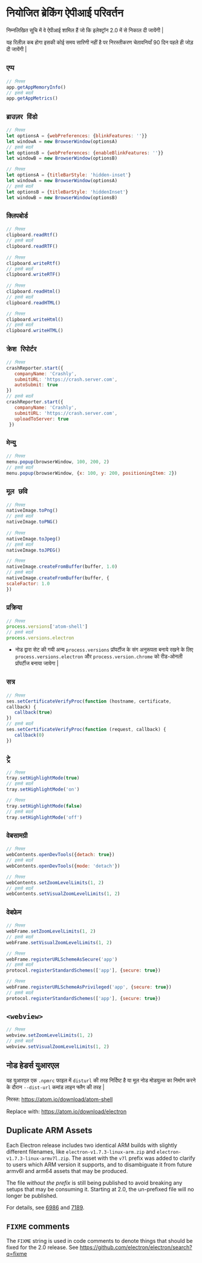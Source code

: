 # नियोजित ब्रेकिंग ऐपीआई परिवर्तन

निम्नलिखित सूचि में वे ऐपीआई शामिल हैं जो कि इलेक्ट्रॉन 2.0 में से निकाल दी जायेंगी |

यह रिलीज़ कब होगा इसकी कोई समय सारिणी नहीं है पर निरस्तीकरण चेतावनियाँ 90 दिन पहले ही जोड़ दी जायेंगी |

## `एप्प`

```js
// निरस्त
app.getAppMemoryInfo()
// इससे बदलें
app.getAppMetrics()
```

## `ब्राउज़र विंडो`

```js
// निरस्त
let optionsA = {webPreferences: {blinkFeatures: ''}}
let windowA = new BrowserWindow(optionsA)
// इससे बदलें
let optionsB = {webPreferences: {enableBlinkFeatures: ''}}
let windowB = new BrowserWindow(optionsB)
```

```js
// निरस्त
let optionsA = {titleBarStyle: 'hidden-inset'}
let windowA = new BrowserWindow(optionsA)
// इससे बदलें
let optionsB = {titleBarStyle: 'hiddenInset'}
let windowB = new BrowserWindow(optionsB)
```

## `क्लिपबोर्ड`

```js
// निरस्त
clipboard.readRtf()
// इससे बदलें
clipboard.readRTF()
 
// निरस्त
clipboard.writeRtf() 
// इससे बदलें
clipboard.writeRTF()
 
// निरस्त
clipboard.readHtml() 
// इससे बदलें
clipboard.readHTML() 

// निरस्त
clipboard.writeHtml() 
// इससे बदलें
clipboard.writeHTML()
```

## `क्रेश रिपोर्टर`

```js
// निरस्त
crashReporter.start({
   companyName: 'Crashly',
   submitURL: 'https://crash.server.com',
   autoSubmit: true 
}) 
// इससे बदलें
crashReporter.start({
   companyName: 'Crashly',
   submitURL: 'https://crash.server.com',
   uploadToServer: true
 })
```

## `मेन्यु`

```js
// निरस्त
menu.popup(browserWindow, 100, 200, 2)
// इससे बदलें
menu.popup(browserWindow, {x: 100, y: 200, positioningItem: 2})
```

## `मूल छवि`

```js
// निरस्त
nativeImage.toPng() 
// इससे बदलें
nativeImage.toPNG()
 
// निरस्त
nativeImage.toJpeg() 
// इससे बदलें
nativeImage.toJPEG() 

// निरस्त
nativeImage.createFromBuffer(buffer, 1.0) 
// इससे बदलें
nativeImage.createFromBuffer(buffer, {   
scaleFactor: 1.0 
})
```

## `प्रक्रिया`

```js
// निरस्त
process.versions['atom-shell'] 
// इससे बदलें
process.versions.electron
```

* नोड द्वारा सेट की गयी अन्य `process.versions` प्रॉपर्टीज के संग अनुरूपता बनाये रखने के लिए `process.versions.electron` और `process.version.chrome` को रीड-ओनली प्रॉपर्टीज बनाया जायेगा |

## `सत्र`

```js
// निरस्त
ses.setCertificateVerifyProc(function (hostname, certificate, 
callback) {
   callback(true) 
}) 
// इससे बदलें
ses.setCertificateVerifyProc(function (request, callback) {
   callback(0) 
})
```

## `ट्रे`

```js
// निरस्त
tray.setHighlightMode(true)
// इससे बदलें
tray.setHighlightMode('on')

// निरस्त
tray.setHighlightMode(false)
// इससे बदलें
tray.setHighlightMode('off')
```

## `वेबसामग्री`

```js
// निरस्त
webContents.openDevTools({detach: true}) 
// इससे बदलें
webContents.openDevTools({mode: 'detach'})
```

```js
// निरस्त
webContents.setZoomLevelLimits(1, 2) 
// इससे बदलें
webContents.setVisualZoomLevelLimits(1, 2)
```

## `वेबफ्रेम`

```js
// निरस्त
webFrame.setZoomLevelLimits(1, 2) 
// इससे बदलें
webFrame.setVisualZoomLevelLimits(1, 2) 

// निरस्त
webFrame.registerURLSchemeAsSecure('app') 
// इससे बदलें
protocol.registerStandardSchemes(['app'], {secure: true}) 

// निरस्त
webFrame.registerURLSchemeAsPrivileged('app', {secure: true}) 
// इससे बदलें
protocol.registerStandardSchemes(['app'], {secure: true})
```

## `<webview>`

```js
// निरस्त
webview.setZoomLevelLimits(1, 2) 
// इससे बदलें
webview.setVisualZoomLevelLimits(1, 2)
```

## नोड हेडर्स युआरएल

यह युआरएल एक `.npmrc` फाइल में `disturl` की तरह निर्दिष्ट है या मूल नोड मोडयुल्स का निर्माण करने के दौरान `--dist-url` कमांड लाइन फ्लैग की तरह |

निरस्त: https://atom.io/download/atom-shell

Replace with: https://atom.io/download/electron

## Duplicate ARM Assets

Each Electron release includes two identical ARM builds with slightly different filenames, like `electron-v1.7.3-linux-arm.zip` and `electron-v1.7.3-linux-armv7l.zip`. The asset with the `v7l` prefix was added to clarify to users which ARM version it supports, and to disambiguate it from future armv6l and arm64 assets that may be produced.

The file *without the prefix* is still being published to avoid breaking any setups that may be consuming it. Starting at 2.0, the un-prefixed file will no longer be published.

For details, see [6986](https://github.com/electron/electron/pull/6986) and [7189](https://github.com/electron/electron/pull/7189).

## `FIXME` comments

The `FIXME` string is used in code comments to denote things that should be fixed for the 2.0 release. See https://github.com/electron/electron/search?q=fixme